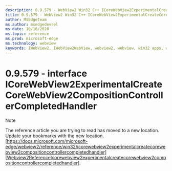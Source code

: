 ```yaml
---
description: 0.9.579 - WebView2 Win32 C++ ICoreWebView2ExperimentalCreateCoreWebView2CompositionControllerCompletedHandler
title: 0.9.579 - WebView2 Win32 C++ ICoreWebView2ExperimentalCreateCoreWebView2CompositionControllerCompletedHandler
author: MSEdgeTeam
ms.author: msedgedevrel
ms.date: 10/16/2020
ms.topic: reference
ms.prod: microsoft-edge
ms.technology: webview
keywords: IWebView2, IWebView2WebView, webview2, webview, win32 apps, win32, edge, ICoreWebView2, ICoreWebView2Controller, browser control, edge html, ICoreWebView2ExperimentalCreateCoreWebView2CompositionControllerCompletedHandler
---
```


# 0.9.579 - interface ICoreWebView2ExperimentalCreateCoreWebView2CompositionControllerCompletedHandler 

> [!NOTE]
> The reference article you are trying to read has moved to a new location.  
> Update your bookmarks with the new location.  
> [https://docs.microsoft.com/microsoft-edge/webview2/reference/win32/icorewebview2experimentalcreatecorewebview2compositioncontrollercompletedhandler][Webview2ReferenceIcorewebview2experimentalcreatecorewebview2compositioncontrollercompletedhandler].  

[Webview2ReferenceIcorewebview2experimentalcreatecorewebview2compositioncontrollercompletedhandler]: /microsoft-edge/webview2/reference/win32/icorewebview2experimentalcreatecorewebview2compositioncontrollercompletedhandler "interface ICoreWebView2ExperimentalCreateCoreWebView2CompositionControllerCompletedHandler | Microsoft Docs"

